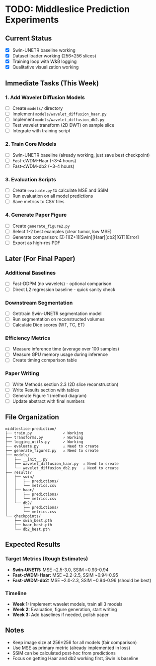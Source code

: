 # TODO: Middleslice Prediction Experiments

## Current Status
- [x] Swin-UNETR baseline working
- [x] Dataset loader working (256×256 slices)
- [x] Training loop with W&B logging
- [x] Qualitative visualization working

## Immediate Tasks (This Week)

### 1. Add Wavelet Diffusion Models
- [ ] Create `models/` directory
- [ ] Implement `models/wavelet_diffusion_haar.py`
- [ ] Implement `models/wavelet_diffusion_db2.py`
- [ ] Test wavelet transform (2D DWT) on sample slice
- [ ] Integrate with training script

### 2. Train Core Models
- [ ] Swin-UNETR baseline (already working, just save best checkpoint)
- [ ] Fast-cWDM-Haar (~3-4 hours)
- [ ] Fast-cWDM-db2 (~3-4 hours)

### 3. Evaluation Scripts
- [ ] Create `evaluate.py` to calculate MSE and SSIM
- [ ] Run evaluation on all model predictions
- [ ] Save metrics to CSV files

### 4. Generate Paper Figure
- [ ] Create `generate_figure2.py`
- [ ] Select 1-2 best examples (clear tumor, low MSE)
- [ ] Generate comparison: [Z-1][Z+1][Swin][Haar][db2][GT][Error]
- [ ] Export as high-res PDF

## Later (For Final Paper)

### Additional Baselines
- [ ] Fast-DDPM (no wavelets) - optional comparison
- [ ] Direct L2 regression baseline - quick sanity check

### Downstream Segmentation
- [ ] Get/train Swin-UNETR segmentation model
- [ ] Run segmentation on reconstructed volumes
- [ ] Calculate Dice scores (WT, TC, ET)

### Efficiency Metrics
- [ ] Measure inference time (average over 100 samples)
- [ ] Measure GPU memory usage during inference
- [ ] Create timing comparison table

### Paper Writing
- [ ] Write Methods section 2.3 (2D slice reconstruction)
- [ ] Write Results section with tables
- [ ] Generate Figure 1 (method diagram)
- [ ] Update abstract with final numbers

## File Organization

```
middleslice-prediction/
├── train.py              ✓ Working
├── transforms.py         ✓ Working
├── logging_utils.py      ✓ Working
├── evaluate.py           ⚠️ Need to create
├── generate_figure2.py   ⚠️ Need to create
├── models/
│   ├── __init__.py
│   ├── wavelet_diffusion_haar.py  ⚠️ Need to create
│   └── wavelet_diffusion_db2.py   ⚠️ Need to create
├── results/
│   ├── swin/
│   │   ├── predictions/
│   │   └── metrics.csv
│   ├── haar/
│   │   ├── predictions/
│   │   └── metrics.csv
│   └── db2/
│       ├── predictions/
│       └── metrics.csv
└── checkpoints/
    ├── swin_best.pth
    ├── haar_best.pth
    └── db2_best.pth
```

## Expected Results

### Target Metrics (Rough Estimates)
- **Swin-UNETR:** MSE ~2.5-3.0, SSIM ~0.93-0.94
- **Fast-cWDM-Haar:** MSE ~2.2-2.5, SSIM ~0.94-0.95
- **Fast-cWDM-db2:** MSE ~2.0-2.3, SSIM ~0.94-0.96 (should be best)

### Timeline
- **Week 1:** Implement wavelet models, train all 3 models
- **Week 2:** Evaluation, figure generation, start writing
- **Week 3:** Add baselines if needed, polish paper

## Notes
- Keep image size at 256×256 for all models (fair comparison)
- Use MSE as primary metric (already implemented in loss)
- SSIM can be calculated post-hoc from predictions
- Focus on getting Haar and db2 working first, Swin is baseline